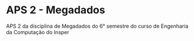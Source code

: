 # APS 2 - Megadados
APS 2 da disciplina de Megadados do 6° semestre do curso de Engenharia da Computação do Insper
